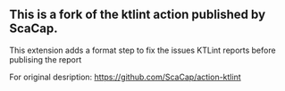 ## This is a fork of the ktlint action published by ScaCap. 

This extension adds a format step to fix the issues KTLint reports before publising the report

For original desription: https://github.com/ScaCap/action-ktlint
